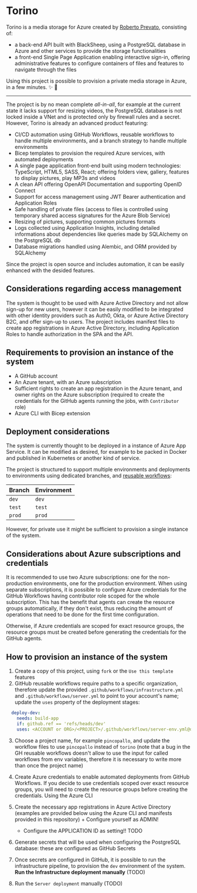 # Torino
Torino is a media storage for Azure created by [Roberto Prevato](https://github.com/RobertoPrevato),
consisting of:

* a back-end API built with BlackSheep, using a PostgreSQL database in Azure
  and other services to provide the storage functionalities
* a front-end Single Page Application enabling interactive sign-in, offering
  administrative features to configure containers of files and features to
  navigate through the files

Using this project is possible to provision a private media storage in Azure,
in a few minutes. :sparkles: :cake:

---

The project is by no mean complete _all-in-all_, for example at the current
state it lacks support for resizing videos, the PostgreSQL database is not
locked inside a VNet and is protected only by firewall rules and a secret.
However, Torino is already an advanced product featuring:

* CI/CD automation using GitHub Workflows, reusable workflows to handle
  multiple environments, and a branch strategy to handle multiple environments
* Bicep templates to provision the required Azure services, with automated
  deployments
* A single page application front-end built using modern technologies:
  TypeScript, HTML5, SASS, React; offering folders view, gallery, features to
  display pictures, play MP3s and videos
* A clean API offering OpenAPI Documentation and supporting OpenID Connect
* Support for access management using JWT Bearer authentication and Application
  Roles
* Safe handling of private files (access to files is controlled using temporary
  shared access signatures for the Azure Blob Service)
* Resizing of pictures, supporting common pictures formats
* Logs collected using Application Insights, including detailed informations
  about dependencies like queries made by SQLAlchemy on the PostgreSQL db
* Database migrations handled using Alembic, and ORM provided by SQLAlchemy

Since the project is open source and includes automation, it can be easily
enhanced with the desided features.

## Considerations regarding access management

The system is thought to be used with Azure Active Directory and not allow
sign-up for new users, however it can be easily modified to be integrated with
other identity providers such as Auth0, Okta, or Azure Active Directory B2C,
and offer sign-up to users. The project includes manifest files to create
app registrations in Azure Active Directory, including Application Roles to
handle authorization in the SPA and the API.

## Requirements to provision an instance of the system

* A GitHub account
* An Azure tenant, with an Azure subscription
* Sufficient rights to create an app registration in the Azure tenant, and
  owner rights on the Azure subscription (required to create the credentials
  for the GitHub agents running the jobs, with `Contributor` role)
* Azure CLI with Bicep extension

## Deployment considerations
The system is currently thought to be deployed in a instance of Azure App
Service. It can be modified as desired, for example to be packed in Docker and
published in Kubernetes or another kind of service.

The project is structured to support multiple environments and deployments to
environments using dedicated branches, and [reusable
workflows](https://docs.github.com/en/actions/learn-github-actions/reusing-workflows):

| Branch | Environment |
| ------ | ----------- |
| `dev`  | `dev`       |
| `test` | `test`      |
| `prod` | `prod`      |

However, for private use it might be sufficient to provision a single instance
of the system.

## Considerations about Azure subscriptions and credentials
It is recommended to use two Azure subscriptions: one for the non-production
environments, one for the production environment. When using separate
subscriptions, it is possible to configure Azure credentials for the GitHub
Workflows having contributor role scoped for the whole subscription. This has
the benefit that agents can create the resource groups automatically, if they
don't exist, thus reducing the amount of operations that need to be done for
the first time configuration.

Otherwise, if Azure credentials are scoped for exact resource groups, the
resource groups must be created before generating the credentials for the
GitHub agents.

## How to provision an instance of the system

1. Create a copy of this project, using `fork` or the `Use this template`
   features
2. GitHub reusable workflows require paths to a specific organization, therefore
   update the provided `.github/workflows/infrastructure.yml`
   and `.github/workflows/server.yml` to point to your account's name;
   update the `uses` property of the deployment stages:

```yaml
  deploy-dev:
    needs: build-app
    if: github.ref == 'refs/heads/dev'
    uses: <ACCOUNT or ORG>/<PROJECT>/.github/workflows/server-env.yml@dev
```

3. Choose a project name, for example `pincopallo`, and update the workflow
   files to use `pincopallo` instead of `torino` (note that a bug in the GH
   reusable workflows doesn't allow to use the input for called workflows from
   env variables, therefore it is necessary to write more than once the
   project name)

4. Create Azure credentials to enable automated deployments from GitHub Workflows.
   If you decide to use credentials scoped over exact resource groups, you will
   need to create the resource groups before creating the credentials.
   Using the Azure CLI

5. Create the necessary app registrations in Azure Active Directory (examples
   are provided below using the Azure CLI and manifests provided in this
   repository) + Configure yourself as ADMIN!
   + Configure the APPLICATION ID as setting!! TODO

6. Generate secrets that will be used when configuring the PostgreSQL database:
   these are configured as GitHub Secrets

7. Once secrets are configured in GitHub, it is possible to run the
   infrastructure pipeline, to provision the `dev` environment of the system.
   **Run the Infrastructure deployment manually** (TODO)

8. Run the `Server deployment` manually (TODO)
